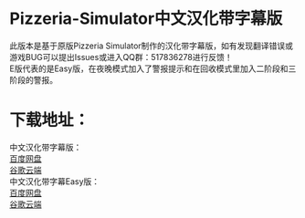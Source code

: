 # Pizzeria-Simulator中文汉化带字幕版
此版本是基于原版Pizzeria Simulator制作的汉化带字幕版，如有发现翻译错误或游戏BUG可以提出Issues或进入QQ群：517836278进行反馈！<br/>
E版代表的是Easy版，在夜晚模式加入了警报提示和在回收模式里加入二阶段和三阶段的警报。
# 下载地址：
中文汉化带字幕版：<br/>
[百度网盘](https://pan.baidu.com/s/1gJu6SGiEMZzbnjByChtUmQ?pwd=fnaf) <br/>
[谷歌云端](https://drive.google.com/file/d/1jMRmKYPSbI96nEoLqgPBUJbS9kqr7Ara/view?usp=sharing) <br/>
中文汉化带字幕Easy版：<br/>
[百度网盘](https://pan.baidu.com/s/1PNv87MfQOxCLNfG1PPK0CQ?pwd=fnaf) <br/>
[谷歌云端](https://drive.google.com/file/d/1-WPH40Nail8F7V4wYO0kEDuI9TRepDyI/view?usp=sharing) <br/>
